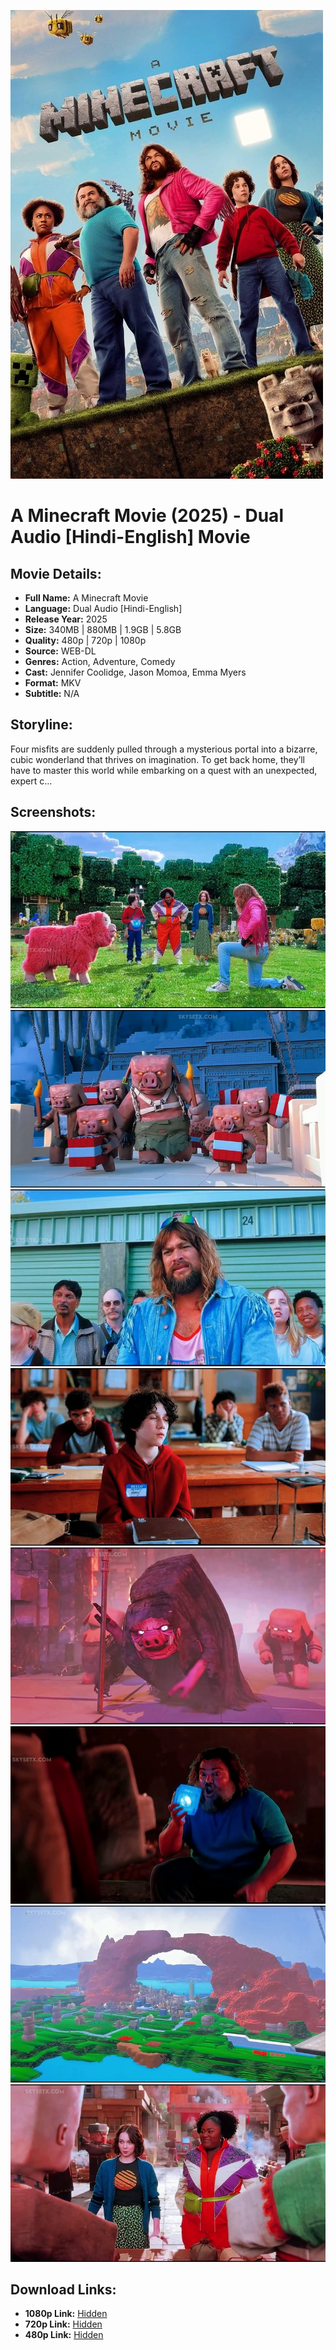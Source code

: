 ![Minecraft Movie Poster](tldIoZNsAkEkppQwXGuw3aWVWyL.jpg)

# A Minecraft Movie (2025) - Dual Audio [Hindi-English] Movie

## Movie Details:
- **Full Name:** A Minecraft Movie
- **Language:** Dual Audio [Hindi-English]
- **Release Year:** 2025
- **Size:** 340MB | 880MB | 1.9GB | 5.8GB
- **Quality:** 480p | 720p | 1080p
- **Source:** WEB-DL
- **Genres:** Action, Adventure, Comedy
- **Cast:** Jennifer Coolidge, Jason Momoa, Emma Myers
- **Format:** MKV
- **Subtitle:** N/A

## Storyline:
Four misfits are suddenly pulled through a mysterious portal into a bizarre, cubic wonderland that thrives on imagination. To get back home, they’ll have to master this world while embarking on a quest with an unexpected, expert c…

## Screenshots:
![Screenshot 1](Snapshot_11.jpg)
![Screenshot 2](Snapshot_12.jpg)
![Screenshot 3](Snapshot_8.jpg)
![Screenshot 4](Snapshot_9.jpg)
![Screenshot 5](vlcsnap-2025-04-04-09h54m56s596.png)
![Screenshot 6](vlcsnap-2025-04-04-09h54m08s756.png)
![Screenshot 7](vlcsnap-2025-04-04-09h54m44s335.png)
![Screenshot 8](vlcsnap-2025-04-04-09h54m38s188.png)

## Download Links:
- **1080p Link:** [Hidden](https://bindaaslinks.com/minecraftMovie)
- **720p Link:** [Hidden](https://bindaaslinks.com/minecraftMovie)
- **480p Link:** [Hidden](https://bindaaslinks.com/minecraftMovie)
